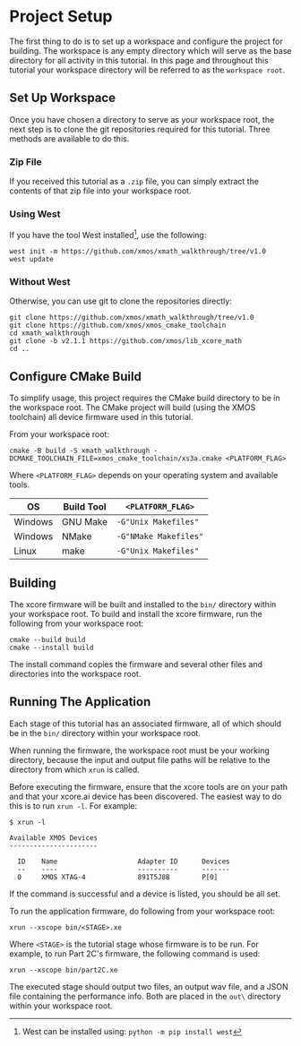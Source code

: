 
# Project Setup

The first thing to do is to set up a workspace and configure the project for
building. The workspace is any empty directory which will serve as the base
directory for all activity in this tutorial. In this page and throughout this
tutorial your workspace directory will be referred to as the `workspace root`.

## Set Up Workspace

Once you have chosen a directory to serve as your workspace root, the next step
is to clone the git repositories required for this tutorial. Three methods are
available to do this.

### Zip File

If you received this tutorial as a `.zip` file, you can simply extract the
contents of that zip file into your workspace root.

### Using West

If you have the tool West installed[^1], use the following:

```
west init -m https://github.com/xmos/xmath_walkthrough/tree/v1.0
west update
```

### Without West

Otherwise, you can use git to clone the repositories directly:

```
git clone https://github.com/xmos/xmath_walkthrough/tree/v1.0
git clone https://github.com/xmos/xmos_cmake_toolchain
cd xmath_walkthrough
git clone -b v2.1.1 https://github.com/xmos/lib_xcore_math
cd ..
```

## Configure CMake Build

To simplify usage, this project requires the CMake build directory to be in the
workspace root. The CMake project will build (using the XMOS toolchain) all
device firmware used in this tutorial.

From your workspace root:

```
cmake -B build -S xmath_walkthrough -DCMAKE_TOOLCHAIN_FILE=xmos_cmake_toolchain/xs3a.cmake <PLATFORM_FLAG>
```

Where `<PLATFORM_FLAG>` depends on your operating system and available tools.

| OS      | Build Tool  | `<PLATFORM_FLAG>`     |
| ------- | ----------- | --------------------- |
| Windows | GNU Make    | `-G"Unix Makefiles"`  |
| Windows | NMake       | `-G"NMake Makefiles"` |
| Linux   | make        | `-G"Unix Makefiles"`  |


## Building

The xcore firmware will be built and installed to the `bin/` directory within
your workspace root. To build and install the xcore firmware, run the following
from your workspace root:

```
cmake --build build
cmake --install build
```

The install command copies the firmware and several other files and directories
into the workspace root.

## Running The Application

Each stage of this tutorial has an associated firmware, all of which should be
in the `bin/` directory within your workspace root.

When running the firmware, the workspace root must be your working directory,
because the input and output file paths will be relative to the directory from
which `xrun` is called.

Before executing the firmware, ensure that the xcore tools are on your path and
that your xcore.ai device has been discovered. The easiest way to do this is to
run `xrun -l`. For example:

```
$ xrun -l

Available XMOS Devices
----------------------

  ID    Name                    Adapter ID      Devices
  --    ----                    ----------      -------
  0     XMOS XTAG-4             891T5J8B        P[0]

```

If the command is successful and a device is listed, you should be all set.

To run the application firmware, do following from your workspace root:

```
xrun --xscope bin/<STAGE>.xe
```

Where `<STAGE>` is the tutorial stage whose firmware is to be run. For example,
to run Part 2C's firmware, the following command is used:

```
xrun --xscope bin/part2C.xe
```

The executed stage should output two files, an output wav file, and a JSON file
containing the performance info. Both are placed in the `out\` directory within
your workspace root.

[^1]: West can be installed using: `python -m pip install west`